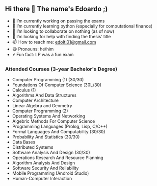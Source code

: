 ## Hi there 👋 The name's Edoardo ;)

- 🔭 I’m currently working on passing the exams
- 🌱 I’m currently learning python (especially for computational finance)
- 👯 I’m looking to collaborate on nothing (as of now)
- 🤔 I’m looking for help with finding the thesis' title
- 📫 How to reach me: edoltl01@gmail.com
- 😄 Pronouns: he\him
- ⚡ Fun fact: LP was a fun exam

### Attended Courses (3-year Bachelor's Degree)
- Computer Programming (1) (30/30)
- Foundations Of Computer Science (30L/30)
- Calculus (1)
- Algorithms And Data Structures
- Computer Architecture
- Linear Algebra and Geometry
- Computer Programming (2)
- Operating Systems And Networking
- Algebric Methods For Computer Science
- Programming Languages (Prolog, Lisp, C/C++)
- Formal Languages And Computability (30/30)
- Probability And Statistics (30/30)
- Data Bases
- Distributed Systems
- Software Analysis And Design (30/30)
- Operations Research And Resource Planning
- Algorithm Analysis And Design
- Software Security And Reliability
- Mobile Programming (Android Studio)
- Human-Computer Interaction
